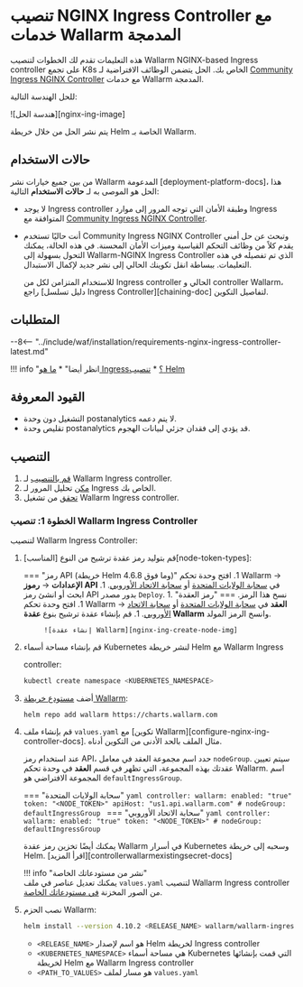 # تنصيب NGINX Ingress Controller مع خدمات Wallarm المدمجة

هذه التعليمات تقدم لك الخطوات لتنصيب Wallarm NGINX-based Ingress controller على تجمع K8s الخاص بك. الحل يتضمن الوظائف الافتراضية لـ [Community Ingress NGINX Controller](https://github.com/kubernetes/ingress-nginx) مع خدمات Wallarm المدمجة.

للحل الهندسة التالية:

![هندسة الحل][nginx-ing-image]

يتم نشر الحل من خلال خريطة Helm الخاصة بـ Wallarm.

## حالات الاستخدام

من بين جميع خيارات نشر Wallarm المدعومة [deployment-platform-docs]، هذا الحل هو الموصى به لـ **حالات الاستخدام** التالية:

* لا يوجد Ingress controller وطبقة الأمان التي توجه المرور إلى موارد  Ingress المتوافقة مع [Community Ingress NGINX Controller](https://github.com/kubernetes/ingress-nginx).
* أنت حاليًا تستخدم Community Ingress NGINX Controller وتبحث عن حل أمني يقدم كلاً من وظائف التحكم القياسية وميزات الأمان المحسنة. في هذه الحالة، يمكنك التحول بسهولة إلى Wallarm-NGINX Ingress Controller الذي تم تفصيله في هذه التعليمات. ببساطة انقل تكوينك الحالي إلى نشر جديد لإكمال الاستبدال.

    للاستخدام المتزامن لكل من Ingress controller الحالي و controller Wallarm، راجع [دليل تسلسل Ingress Controller][chaining-doc] لتفاصيل التكوين.

## المتطلبات

--8<-- "../include/waf/installation/requirements-nginx-ingress-controller-latest.md"

!!! info "انظر أيضا"
    * [ما هو Ingress؟](https://kubernetes.io/docs/concepts/services-networking/ingress/)
    * [تنصيب Helm](https://helm.sh/docs/intro/install/)

## القيود المعروفة

* التشغيل دون وحدة postanalytics لا يتم دعمه.
* تقليص وحدة postanalytics قد يؤدي إلى فقدان جزئي لبيانات الهجوم.

## التنصيب

1. [قم بالتنصيب](#step-1-installing-the-wallarm-ingress-controller) لـ Wallarm Ingress controller.
2. [مكن](#step-2-enabling-traffic-analysis-for-your-ingress) تحليل المرور لـ Ingress الخاص بك.
3. [تحقق](#step-3-checking-the-wallarm-ingress-controller-operation) من تشغيل Wallarm Ingress controller.

### الخطوة 1: تنصيب Wallarm Ingress Controller

لتنصيب Wallarm Ingress Controller:

1. قم بتوليد رمز عقدة ترشيح من النوع [المناسب][node-token-types]:

    === "رمز API (خريطة Helm 4.6.8 وما فوق)"
        1. افتح وحدة تحكم Wallarm → **الإعدادات** → **رموز API** في [سحابة الولايات المتحدة](https://us1.my.wallarm.com/settings/api-tokens) أو [سحابة الاتحاد الأوروبي](https://my.wallarm.com/settings/api-tokens).
        1. ابحث أو انشئ رمز API بدور مصدر `Deploy`.
        1. نسخ هذا الرمز.
    === "رمز العقدة"
        1. افتح وحدة تحكم Wallarm → **العقد** في [سحابة الولايات المتحدة](https://us1.my.wallarm.com/nodes) أو [سحابة الاتحاد الأوروبي](https://my.wallarm.com/nodes).
        1. قم بإنشاء عقدة ترشيح بنوع **عقدة Wallarm** وانسخ الرمز المولد.

            ![إنشاء عقدة Wallarm][nginx-ing-create-node-img]
1. قم بإنشاء مساحة أسماء Kubernetes لنشر خريطة Helm مع Wallarm Ingress 

    controller:

    ```bash
    kubectl create namespace <KUBERNETES_NAMESPACE>
    ```
1. أضف [مستودع خريطة Wallarm](https://charts.wallarm.com/):
    
    ```
    helm repo add wallarm https://charts.wallarm.com
    ```

1. قم بإنشاء ملف `values.yaml` مع [تكوين Wallarm][configure-nginx-ing-controller-docs]. مثال الملف بالحد الأدنى من التكوين أدناه.

    عند استخدام رمز API، حدد اسم مجموعة العقد في معامل `nodeGroup`. سيتم تعيين عقدتك بهذه المجموعة، التي تظهر في قسم **العقد** في وحدة تحكم Wallarm. اسم المجموعة الافتراضي هو `defaultIngressGroup`.

    === "سحابة الولايات المتحدة"
        ```yaml
        controller:
          wallarm:
            enabled: "true"
            token: "<NODE_TOKEN>"
            apiHost: "us1.api.wallarm.com"
            # nodeGroup: defaultIngressGroup
        ```
    === "سحابة الاتحاد الأوروبي"
        ```yaml
        controller:
          wallarm:
            enabled: "true"
            token: "<NODE_TOKEN>"
            # nodeGroup: defaultIngressGroup
        ```
    
    يمكنك أيضًا تخزين رمز عقدة Wallarm في أسرار Kubernetes وسحبه إلى خريطة Helm. [اقرأ المزيد][controllerwallarmexistingsecret-docs]

    !!! info "نشر من مستودعاتك الخاصة"    
        يمكنك تعديل عناصر في ملف `values.yaml` لتنصيب Wallarm Ingress controller من الصور المخزنة [في مستودعاتك الخاصة](#deployment-from-your-own-registries).

1. نصب الحزم Wallarm:

    ``` bash
    helm install --version 4.10.2 <RELEASE_NAME> wallarm/wallarm-ingress -n <KUBERNETES_NAMESPACE> -f <PATH_TO_VALUES>
    ```

    * `<RELEASE_NAME>` هو اسم لإصدار Helm لخريطة Ingress controller
    * `<KUBERNETES_NAMESPACE>` هي مساحة أسماء Kubernetes التي قمت بإنشائها لخريطة Helm مع Wallarm Ingress controller
    * `<PATH_TO_VALUES>` هو مسار لملف `values.yaml`
